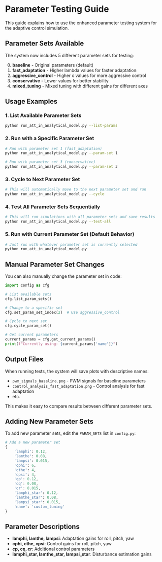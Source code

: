 # Parameter Testing Guide

This guide explains how to use the enhanced parameter testing system for the adaptive control simulation.

## Parameter Sets Available

The system now includes 5 different parameter sets for testing:

0. **baseline** - Original parameters (default)
1. **fast_adaptation** - Higher lambda values for faster adaptation
2. **aggressive_control** - Higher c values for more aggressive control
3. **conservative** - Lower values for better stability
4. **mixed_tuning** - Mixed tuning with different gains for different axes

## Usage Examples

### 1. List Available Parameter Sets
```bash
python run_att_in_analytical_model.py --list-params
```

### 2. Run with a Specific Parameter Set
```bash
# Run with parameter set 1 (fast_adaptation)
python run_att_in_analytical_model.py --param-set 1

# Run with parameter set 3 (conservative)
python run_att_in_analytical_model.py --param-set 3
```

### 3. Cycle to Next Parameter Set
```bash
# This will automatically move to the next parameter set and run
python run_att_in_analytical_model.py --cycle
```

### 4. Test All Parameter Sets Sequentially
```bash
# This will run simulations with all parameter sets and save results
python run_att_in_analytical_model.py --test-all
```

### 5. Run with Current Parameter Set (Default Behavior)
```bash
# Just run with whatever parameter set is currently selected
python run_att_in_analytical_model.py
```

## Manual Parameter Set Changes

You can also manually change the parameter set in code:

```python
import config as cfg

# List available sets
cfg.list_param_sets()

# Change to a specific set
cfg.set_param_set_index(2)  # Use aggressive_control

# Cycle to next set
cfg.cycle_param_set()

# Get current parameters
current_params = cfg.get_current_params()
print(f"Currently using: {current_params['name']}")
```

## Output Files

When running tests, the system will save plots with descriptive names:

- `pwm_signals_baseline.png` - PWM signals for baseline parameters
- `control_analysis_fast_adaptation.png` - Control analysis for fast adaptation
- etc.

This makes it easy to compare results between different parameter sets.

## Adding New Parameter Sets

To add new parameter sets, edit the `PARAM_SETS` list in `config.py`:

```python
# Add a new parameter set
{
    'lamphi': 0.12,
    'lamthe': 0.08,
    'lampsi': 0.015,
    'cphi': 6,
    'cthe': 4,
    'cpsi': 4,
    'cp': 0.12,
    'cq': 0.08,
    'cr': 0.015,
    'lamphi_star': 0.12,
    'lamthe_star': 0.08,
    'lampsi_star': 0.015,
    'name': 'custom_tuning'
}
```

## Parameter Descriptions

- **lamphi, lamthe, lampsi**: Adaptation gains for roll, pitch, yaw
- **cphi, cthe, cpsi**: Control gains for roll, pitch, yaw
- **cp, cq, cr**: Additional control parameters
- **lamphi_star, lamthe_star, lampsi_star**: Disturbance estimation gains
